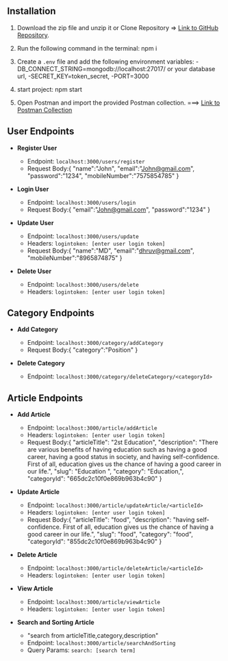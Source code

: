 
## Installation
1. Download the zip file and unzip it or Clone Repository => [Link to GitHub Repository](https://github.com/Dhruvmer610/blog-article-project).
2. Run the following command in the terminal: npm i 

3. Create a `.env` file and add the following environment variables:
    -DB_CONNECT_STRING=mongodb://localhost:27017/<databaseName> or your database url,
    -SECRET_KEY=token_secret,
    -PORT=3000
4. start project: npm start
5. Open Postman and import the provided Postman collection. ===> [Link to Postman Collection](https://github.com/Dhruvmer610/blog-article-project/tree/main/postmanCollection)

## User Endpoints
- **Register User**
  - Endpoint: `localhost:3000/users/register`
  - Request Body:{
                    "name":"John",
                    "email":"John@gmail.com",
                    "password":"1234",
                    "mobileNumber":"7575854785"
                    }

- **Login User**
  - Endpoint: `localhost:3000/users/login`
  - Request Body:{
              "email":"John@gmail.com",
              "password":"1234"
            }

- **Update User**
  - Endpoint: `localhost:3000/users/update`
  - Headers: `logintoken: [enter user login token]`
  - Request Body:{
                 "name":"MD",
                 "email":"dhruv@gmail.com",
                 "mobileNumber":"8965874875"
            }
- **Delete User**
  - Endpoint: `localhost:3000/users/delete`
  - Headers: `logintoken: [enter user login token]`
    
## Category Endpoints
- **Add Category**
  - Endpoint: `localhost:3000/category/addCategory`
  - Request Body:{
                  "category":"Position"
                }

- **Delete Category**
  - Endpoint: `localhost:3000/category/deleteCategory/<categoryId>`

## Article Endpoints
- **Add Article**
  - Endpoint: `localhost:3000/article/addArticle`
  - Headers: `logintoken: [enter user login token]`
  - Request Body:{
                  "articleTitle": "2st Education",
                  "description": "There are various benefits of having education such as having a good career, having a good status in society, and having self-confidence. First of all, education gives us the chance of                                      having a good career in our life.",
                  "slug": "Education ",
                  "category": "Education,",
                  "categoryId": "665dc2c10f0e869b963b4c90"
                }
- **Update Article**
  - Endpoint: `localhost:3000/article/updateArticle/<articleId>`
  - Headers: `logintoken: [enter user login token]`
  - Request Body:{
              "articleTitle": "food",
              "description": "having self-confidence. First of all, education gives us the chance of having a good career in our life.",
              "slug": "food",
              "category": "food",
              "categoryId": "855dc2c10f0e869b963b4c90"
            }
- **Delete Article**
  - Endpoint: `localhost:3000/article/deleteArticle/<articleId>`
  - Headers: `logintoken: [enter user login token]`

- **View Article**
  - Endpoint: `localhost:3000/article/viewArticle`
  - Headers: `logintoken: [enter user login token]`

- **Search and Sorting Article**
    - "search from articleTitle,category,description" 
  - Endpoint: `localhost:3000/article/searchAndSorting`
  - Query Params: `search: [search term]`

